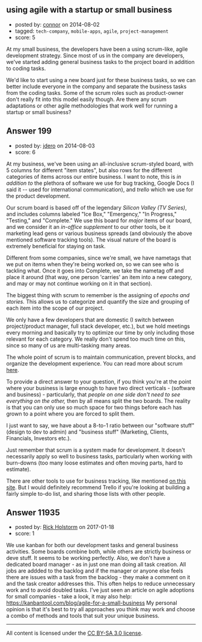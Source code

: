 ## using agile with a startup or small business

- posted by: [connor](https://stackexchange.com/users/392995/connor) on 2014-08-02
- tagged: `tech-company`, `mobile-apps`, `agile`, `project-management`
- score: 5

At my small business, the developers have been a using scrum-like, agile development strategy. Since most of us in the company are developers, we've started adding general business tasks to the project board in addition to coding tasks.

We'd like to start using a new board just for these business tasks, so we can better include everyone in the company and separate the business tasks from the coding tasks. Some of the scrum roles such as product-owner don't really fit into this model easily though. Are there any scrum adaptations or other agile methodologies that work well for running a startup or small business?


## Answer 199

- posted by: [jdero](https://stackexchange.com/users/1972448/jdero) on 2014-08-03
- score: 6

<p>At my business, we've been using an all-inclusive scrum-styled board, with 5 columns for different "item states", but also rows for the different categories of items across our entire business. I want to note, this is <em>in addition to</em> the plethora of software we use for bug tracking, Google Docs (I said it -- used for international communication), and <em>trello</em> which we use for the product development.</p>

<p>Our scrum board is based off of the legendary <em>Silicon Valley (TV Series)</em>, and includes columns labeled "Ice Box," "Emergency," "In Progress," "Testing," and "Complete." We use this board for <em>major</em> items of our board, and we consider it an <em>in-office supplement</em> to our other tools, be it marketing lead gens or various business spreads (and obviously the above mentioned software tracking tools). The visual nature of the board is extremely beneficial for staying on task.</p>

<p>Different from some companies, since we're small, we have nametags that we put on items when they're being worked on, so we can see who is tackling what. Once it goes into Complete, we take the nametag off and place it around (that way, one person 'carries' an item into a new category, and may or may not continue working on it in that section).</p>

<p>The biggest thing with scrum to remember is the assigning of <em>epochs and stories.</em> This allows us to categorize and quantify the size and grouping of each item into the scope of our project.</p>

<p>We only have a few developers that are domestic (I switch between project/product manager, full stack developer, etc.), but we hold meetings every morning and basically try to optimize our time by only including those relevant for each category. We really don't spend too much time on this, since so many of us are multi-tasking many areas. </p>

<p>The whole point of scrum is to maintain communication, prevent blocks, and organize the development experience. You can read more about scrum <a href="http://en.wikipedia.org/wiki/Scrum_(software_development)">here</a>.</p>

<p>To provide a direct answer to your question, if you think you're at the point where your business is large enough to have two direct verticals - (software and business) - particularly, that <em>people on one side don't need to see everything on the other,</em> then by all means split the two boards. The reality is that you can only use so much space for two things before each has grown to a point where you are forced to split them.</p>

<p>I just want to say, we have about a 8-to-1 ratio between our "software stuff" (design to dev to admin) and "business stuff" (Marketing, Clients, Financials, Investors etc.).</p>

<p>Just remember that scrum is a system made for development. It doesn't necessarily apply so well to business tasks, particularly when working with burn-downs (too many loose estimates and often moving parts, hard to estimate).</p>

<p>There are other tools to use for business tracking, like mentioned <a href="http://www.dumblittleman.com/2009/02/7-great-ways-to-track-your-progress.html">on this site</a>. But I would definitely recommend Trello if you're looking at building a fairly simple to-do list, and sharing those lists with other people.</p>



## Answer 11935

- posted by: [Rick Holstorm](https://stackexchange.com/users/10057164/rick-holstorm) on 2017-01-18
- score: 1

We use kanban for both our development tasks and general business activities. Some boards combine both, while others are strictly business or deve stuff. It seems to be working perfectly. 
Also, we don't have a dedicated board manager - as in just one man doing all task creation. All jobs are addded to the backlog and if the manager or anyone else feels there are issues with a task from the backlog - they make a comment on it and the task creator addresses this. This often helps to reduce unnecessary work and to avoid doubled tasks. 
I've just seen an article on agile adoptions for small companies - take a look, it may also help: https://kanbantool.com/blog/agile-for-a-small-business
My personal opinion is that it's best to try all approaches you think may work and choose a combo of methods and tools that suit your unique business. 



---

All content is licensed under the [CC BY-SA 3.0 license](https://creativecommons.org/licenses/by-sa/3.0/).
